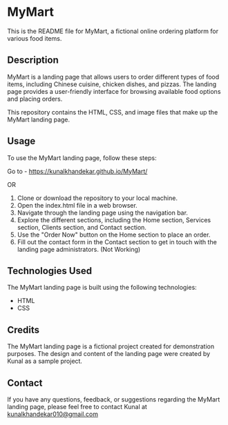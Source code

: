 # MyMart

This is the README file for MyMart, a fictional online ordering platform for various food items.

## Description

MyMart is a landing page that allows users to order different types of food items, including Chinese cuisine, chicken dishes, and pizzas. The landing page provides a user-friendly interface for browsing available food options and placing orders.

This repository contains the HTML, CSS, and image files that make up the MyMart landing page.

## Usage

To use the MyMart landing page, follow these steps:

Go to - https://kunalkhandekar.github.io/MyMart/

OR

1. Clone or download the repository to your local machine.
2. Open the index.html file in a web browser.
3. Navigate through the landing page using the navigation bar.
4. Explore the different sections, including the Home section, Services section, Clients section, and Contact section.
5. Use the "Order Now" button on the Home section to place an order.
6. Fill out the contact form in the Contact section to get in touch with the landing page administrators. (Not Working)

## Technologies Used

The MyMart landing page is built using the following technologies:

- HTML
- CSS

## Credits

The MyMart landing page is a fictional project created for demonstration purposes. The design and content of the landing page were created by Kunal as a sample project.

## Contact

If you have any questions, feedback, or suggestions regarding the MyMart landing page, please feel free to contact Kunal at kunalkhandekar010@gmail.com
